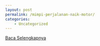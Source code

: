 ```yaml
---
layout: post
permalink: /mimpi-perjalanan-naik-motor/
categories:
    - Uncategorized
---
```


[Baca Selengkapnya](/07)